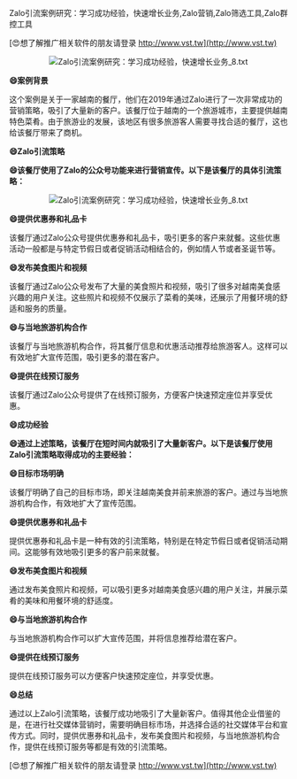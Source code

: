 Zalo引流案例研究：学习成功经验，快速增长业务,Zalo营销,Zalo筛选工具,Zalo群控工具

[😍想了解推广相关软件的朋友请登录 http://www.vst.tw](http://www.vst.tw)

 <center><img src="https://vst.tw/MP4/tuiguang/png/5.png" alt="Zalo引流案例研究：学习成功经验，快速增长业务_8.txt"></center>

**😄案例背景**

这个案例是关于一家越南的餐厅，他们在2019年通过Zalo进行了一次非常成功的营销策略，吸引了大量新的客户。该餐厅位于越南的一个旅游城市，主要提供越南特色菜肴。由于旅游业的发展，该地区有很多旅游客人需要寻找合适的餐厅，这也给该餐厅带来了商机。

**😄Zalo引流策略**

**😄该餐厅使用了Zalo的公众号功能来进行营销宣传。以下是该餐厅的具体引流策略：**

 <center><img src="https://vst.tw/MP4/tuiguang/png/2.png" alt="Zalo引流案例研究：学习成功经验，快速增长业务_8.txt"></center>

**😄提供优惠券和礼品卡**

该餐厅通过Zalo公众号提供优惠券和礼品卡，吸引更多的客户来就餐。这些优惠活动一般都是与特定节假日或者促销活动相结合的，例如情人节或者圣诞节等。

**😄发布美食图片和视频**

该餐厅通过Zalo公众号发布了大量的美食照片和视频，吸引了很多对越南美食感兴趣的用户关注。这些照片和视频不仅展示了菜肴的美味，还展示了用餐环境的舒适和服务的质量。

**😄与当地旅游机构合作**

该餐厅与当地旅游机构合作，将其餐厅信息和优惠活动推荐给旅游客人。这样可以有效地扩大宣传范围，吸引更多的潜在客户。

**😄提供在线预订服务**

该餐厅通过Zalo公众号提供了在线预订服务，方便客户快速预定座位并享受优惠。

**😄成功经验**

**😄通过上述策略，该餐厅在短时间内就吸引了大量新客户。以下是该餐厅使用Zalo引流策略取得成功的主要经验：**

**😄目标市场明确**

该餐厅明确了自己的目标市场，即关注越南美食并前来旅游的客户。通过与当地旅游机构合作，有效地扩大了宣传范围。

**😄提供优惠券和礼品卡**

提供优惠券和礼品卡是一种有效的引流策略，特别是在特定节假日或者促销活动期间。这能够有效地吸引更多的客户前来就餐。

**😄发布美食图片和视频**

通过发布美食照片和视频，可以吸引更多对越南美食感兴趣的用户关注，并展示菜肴的美味和用餐环境的舒适度。

**😄与当地旅游机构合作**

与当地旅游机构合作可以扩大宣传范围，并将信息推荐给潜在客户。

**😄提供在线预订服务**

提供在线预订服务可以方便客户快速预定座位，并享受优惠。

**😄总结**

通过以上Zalo引流策略，该餐厅成功地吸引了大量新客户。值得其他企业借鉴的是，在进行社交媒体营销时，需要明确目标市场，并选择合适的社交媒体平台和宣传方式。同时，提供优惠券和礼品卡，发布美食图片和视频，与当地旅游机构合作，提供在线预订服务等都是有效的引流策略。

[😍想了解推广相关软件的朋友请登录 http://www.vst.tw](http://www.vst.tw)



